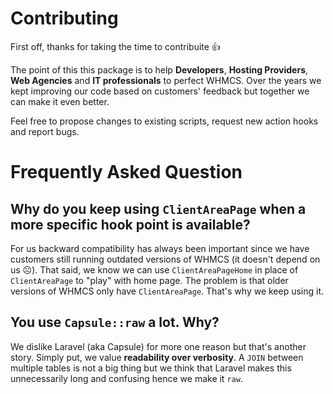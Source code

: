 # Contributing

First off, thanks for taking the time to contribuite 👍

The point of this this package is to help **Developers**, **Hosting Providers**, **Web Agencies** and **IT professionals** to perfect WHMCS. Over the years we kept improving our code based on customers' feedback but together we can make it even better.

Feel free to propose changes to existing scripts, request new action hooks and report bugs.

# Frequently Asked Question

## Why do you keep using `ClientAreaPage` when a more specific hook point is available?

For us backward compatibility has always been important since we have customers still running outdated versions of WHMCS (it doesn't depend on us ☹️). That said, we know we can use `ClientAreaPageHome` in place of `ClientAreaPage` to "play" with home page. The problem is that older versions of WHMCS only have `ClientAreaPage`. That's why we keep using it.

## You use `Capsule::raw` a lot. Why?

We dislike Laravel (aka Capsule) for more one reason but that's another story. Simply put, we value **readability over verbosity**. A `JOIN` between multiple tables is not a big thing but we think that Laravel makes this unnecessarily long and confusing hence we make it `raw`.
